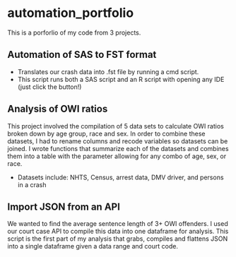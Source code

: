 # automation_portfolio
This is a porforlio of my code from 3 projects.

## Automation of SAS to FST format
+ Translates our crash data into .fst file by running a cmd script.
+ This script runs both a SAS script and an R script with opening any IDE (just click the button!)

## Analysis of OWI ratios
This project involved the compilation of 5 data sets to calculate OWI ratios broken down by age group, race and sex. In order to combine these datasets, I had to rename columns and recode variables so datasets can be joined. I wrote functions that summarize each of the datasets and combines them into a table with the parameter allowing for any combo of age, sex, or race.
+ Datasets include: NHTS, Census, arrest data, DMV driver, and persons in a crash

## Import JSON from an API
We wanted to find the average sentence length of 3+ OWI offenders. I used our court case API to compile this data into one dataframe for analysis. This script is the first part of my analysis that grabs, compiles and flattens JSON into a single dataframe given a data range and court code.
